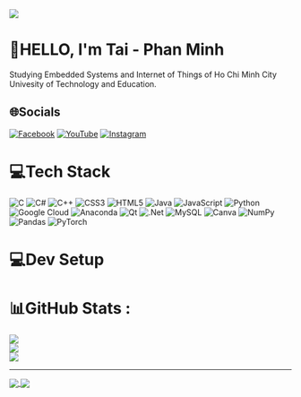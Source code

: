 <div align="left">
  <img src="https://visitor-badge.laobi.icu/badge?page_id=MinhTai3107.MinhTai3107&"  />
</div>

# 💫HELLO, I'm Tai - Phan Minh
Studying Embedded Systems and Internet of Things of Ho Chi Minh City Univesity of Technology and Education.

## 🌐Socials
[![Facebook](https://img.shields.io/badge/Facebook-%231877F2.svg?logo=Facebook&logoColor=white)](https://www.facebook.com/profile.php?id=100057957522268) [![YouTube](https://img.shields.io/badge/YouTube-%23FF0000.svg?logo=YouTube&logoColor=white)](https://www.youtube.com/@phanminhtai6706) [![Instagram](https://img.shields.io/badge/Instagram-%23E4405F.svg?logo=Instagram&logoColor=white)](https://instagram.com/_.tai3107._) 
# 💻Tech Stack
![C](https://img.shields.io/badge/c-%2300599C.svg?style=for-the-badge&logo=c&logoColor=white) ![C#](https://img.shields.io/badge/c%23-%23239120.svg?style=for-the-badge&logo=c-sharp&logoColor=white) ![C++](https://img.shields.io/badge/c++-%2300599C.svg?style=for-the-badge&logo=c%2B%2B&logoColor=white) ![CSS3](https://img.shields.io/badge/css3-%231572B6.svg?style=for-the-badge&logo=css3&logoColor=white) ![HTML5](https://img.shields.io/badge/html5-%23E34F26.svg?style=for-the-badge&logo=html5&logoColor=white) ![Java](https://img.shields.io/badge/java-%23ED8B00.svg?style=for-the-badge&logo=java&logoColor=white) ![JavaScript](https://img.shields.io/badge/javascript-%23323330.svg?style=for-the-badge&logo=javascript&logoColor=%23F7DF1E) ![Python](https://img.shields.io/badge/python-3670A0?style=for-the-badge&logo=python&logoColor=ffdd54) ![Google Cloud](https://img.shields.io/badge/Google%20Cloud-%234285F4.svg?style=for-the-badge&logo=google-cloud&logoColor=white) ![Anaconda](https://img.shields.io/badge/Anaconda-%2344A833.svg?style=for-the-badge&logo=anaconda&logoColor=white) ![Qt](https://img.shields.io/badge/Qt-%23217346.svg?style=for-the-badge&logo=Qt&logoColor=white) ![.Net](https://img.shields.io/badge/.NET-5C2D91?style=for-the-badge&logo=.net&logoColor=white) ![MySQL](https://img.shields.io/badge/mysql-%2300f.svg?style=for-the-badge&logo=mysql&logoColor=white) ![Canva](https://img.shields.io/badge/Canva-%2300C4CC.svg?style=for-the-badge&logo=Canva&logoColor=white) ![NumPy](https://img.shields.io/badge/numpy-%23013243.svg?style=for-the-badge&logo=numpy&logoColor=white) ![Pandas](https://img.shields.io/badge/pandas-%23150458.svg?style=for-the-badge&logo=pandas&logoColor=white) ![PyTorch](https://img.shields.io/badge/PyTorch-%23EE4C2C.svg?style=for-the-badge&logo=PyTorch&logoColor=white)
# 💻Dev Setup
# 📊GitHub Stats :
![](https://github-readme-stats.vercel.app/api?username=Minhtai3107&theme=radical&hide_border=false&include_all_commits=false&count_private=false)<br/>
![](https://github-readme-streak-stats.herokuapp.com/?user=Minhtai3107&theme=radical&hide_border=false)<br/>
![](https://github-readme-stats.vercel.app/api/top-langs/?username=Minhtai3107&theme=radical&hide_border=false&include_all_commits=false&count_private=false&layout=compact)

---


<a href="https://github.com/uvipen/Very-deep-cnn-pytorch/">
  <!-- Change the `github-readme-stats.anuraghazra1.vercel.app` to `github-readme-stats.vercel.app`  -->
  <img align="center" src="https://github-readme-stats.anuraghazra1.vercel.app/api/pin/?username=uvipen&repo=Very-deep-cnn-pytorch&theme=highcontrast" />
</a>    
<a href="https://github.com/uvipen/Very-deep-cnn-tensorflow/">
  <!-- Change the `github-readme-stats.anuraghazra1.vercel.app` to `github-readme-stats.vercel.app`  -->
  <img align="center" src="https://github-readme-stats.anuraghazra1.vercel.app/api/pin/?username=uvipen&repo=Very-deep-cnn-tensorflow&theme=dracula" />
</a>
